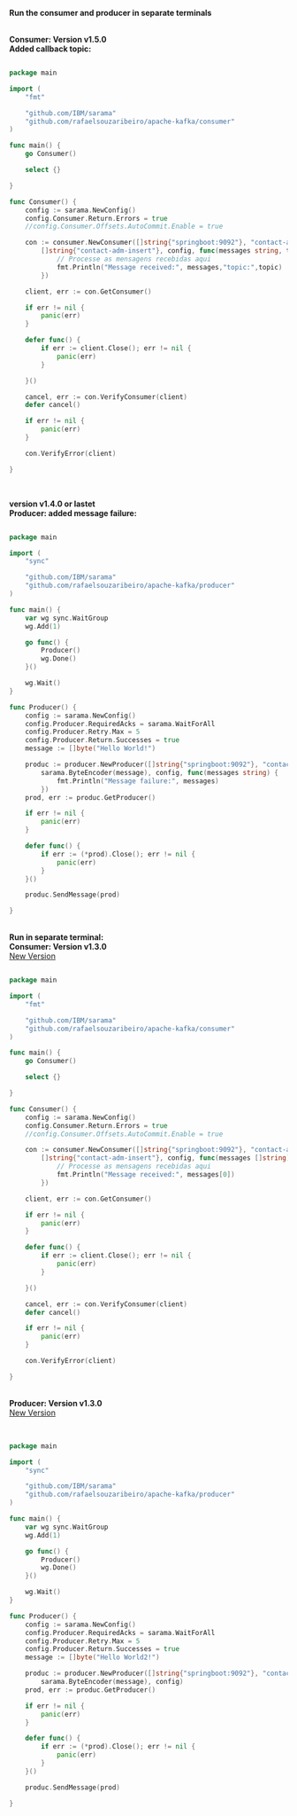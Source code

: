 <strong>Run the consumer and producer in separate terminals</strong><br/>
<br/>

<strong>Consumer: Version v1.5.0</strong>
<br />
<strong>Added callback topic:</strong>
<a id="anchor-callback-topic"></a>
<br />

```go

package main

import (
	"fmt"

	"github.com/IBM/sarama"
	"github.com/rafaelsouzaribeiro/apache-kafka/consumer"
)

func main() {
	go Consumer()

	select {}

}

func Consumer() {
	config := sarama.NewConfig()
	config.Consumer.Return.Errors = true
	//config.Consumer.Offsets.AutoCommit.Enable = true

	con := consumer.NewConsumer([]string{"springboot:9092"}, "contact-adm",
		[]string{"contact-adm-insert"}, config, func(messages string, topic string) {
			// Processe as mensagens recebidas aqui
			fmt.Println("Message received:", messages,"topic:",topic)
		})

	client, err := con.GetConsumer()

	if err != nil {
		panic(err)
	}

	defer func() {
		if err := client.Close(); err != nil {
			panic(err)
		}

	}()

	cancel, err := con.VerifyConsumer(client)
	defer cancel()

	if err != nil {
		panic(err)
	}

	con.VerifyError(client)

}

```

<br />

<strong>version v1.4.0 or lastet</strong>
<br />
<strong>Producer: added message failure:</strong>
<a id="anchor-name"></a>
<br />

```go

package main

import (
	"sync"

	"github.com/IBM/sarama"
	"github.com/rafaelsouzaribeiro/apache-kafka/producer"
)

func main() {
	var wg sync.WaitGroup
	wg.Add(1)

	go func() {
		Producer()
		wg.Done()
	}()

	wg.Wait()
}

func Producer() {
	config := sarama.NewConfig()
	config.Producer.RequiredAcks = sarama.WaitForAll
	config.Producer.Retry.Max = 5
	config.Producer.Return.Successes = true
	message := []byte("Hello World!")

	produc := producer.NewProducer([]string{"springboot:9092"}, "contact-adm-insert",
		sarama.ByteEncoder(message), config, func(messages string) {
			fmt.Println("Message failure:", messages)
		})
	prod, err := produc.GetProducer()

	if err != nil {
		panic(err)
	}

	defer func() {
		if err := (*prod).Close(); err != nil {
			panic(err)
		}
	}()

	produc.SendMessage(prod)

}


```

<br />
<strong>Run in separate terminal:</strong>
<br />
<strong>Consumer: Version v1.3.0</strong><br/>
<a href="#anchor-callback-topic">New Version</a>
<br />

```go

package main

import (
	"fmt"

	"github.com/IBM/sarama"
	"github.com/rafaelsouzaribeiro/apache-kafka/consumer"
)

func main() {
	go Consumer()

	select {}

}

func Consumer() {
	config := sarama.NewConfig()
	config.Consumer.Return.Errors = true
	//config.Consumer.Offsets.AutoCommit.Enable = true

	con := consumer.NewConsumer([]string{"springboot:9092"}, "contact-adm",
		[]string{"contact-adm-insert"}, config, func(messages []string) {
			// Processe as mensagens recebidas aqui
			fmt.Println("Message received:", messages[0])
		})

	client, err := con.GetConsumer()

	if err != nil {
		panic(err)
	}

	defer func() {
		if err := client.Close(); err != nil {
			panic(err)
		}

	}()

	cancel, err := con.VerifyConsumer(client)
	defer cancel()

	if err != nil {
		panic(err)
	}

	con.VerifyError(client)

}

```

<br />
<strong>Producer: Version v1.3.0</strong><br />
<a href="#anchor-name">New Version</a><br />
<br />


```go

package main

import (
	"sync"

	"github.com/IBM/sarama"
	"github.com/rafaelsouzaribeiro/apache-kafka/producer"
)

func main() {
	var wg sync.WaitGroup
	wg.Add(1)

	go func() {
		Producer()
		wg.Done()
	}()

	wg.Wait()
}

func Producer() {
	config := sarama.NewConfig()
	config.Producer.RequiredAcks = sarama.WaitForAll
	config.Producer.Retry.Max = 5
	config.Producer.Return.Successes = true
	message := []byte("Hello World2!")

	produc := producer.NewProducer([]string{"springboot:9092"}, "contact-adm-insert",
		sarama.ByteEncoder(message), config)
	prod, err := produc.GetProducer()

	if err != nil {
		panic(err)
	}

	defer func() {
		if err := (*prod).Close(); err != nil {
			panic(err)
		}
	}()

	produc.SendMessage(prod)

}

```